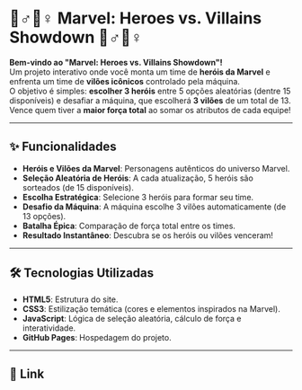 # 🦸♂️🦹♀️ Marvel: Heroes vs. Villains Showdown 🦹♂️🦸♀️

**Bem-vindo ao "Marvel: Heroes vs. Villains Showdown"!**  
Um projeto interativo onde você monta um time de **heróis da Marvel** e enfrenta um time de **vilões icônicos** controlado pela máquina.  
O objetivo é simples: **escolher 3 heróis** entre 5 opções aleatórias (dentre 15 disponíveis) e desafiar a máquina, que escolherá **3 vilões** de um total de 13.  
Vence quem tiver a **maior força total** ao somar os atributos de cada equipe!

---

## ✨ Funcionalidades

- **Heróis e Vilões da Marvel**: Personagens autênticos do universo Marvel.
- **Seleção Aleatória de Heróis**: A cada atualização, 5 heróis são sorteados (de 15 disponíveis).
- **Escolha Estratégica**: Selecione 3 heróis para formar seu time.
- **Desafio da Máquina**: A máquina escolhe 3 vilões automaticamente (de 13 opções).
- **Batalha Épica**: Comparação de força total entre os times.
- **Resultado Instantâneo**: Descubra se os heróis ou vilões venceram!

---

## 🛠️ Tecnologias Utilizadas

- **HTML5**: Estrutura do site.
- **CSS3**: Estilização temática (cores e elementos inspirados na Marvel).
- **JavaScript**: Lógica de seleção aleatória, cálculo de força e interatividade.
- **GitHub Pages**: Hospedagem do projeto.

---

## 🚀 Link
